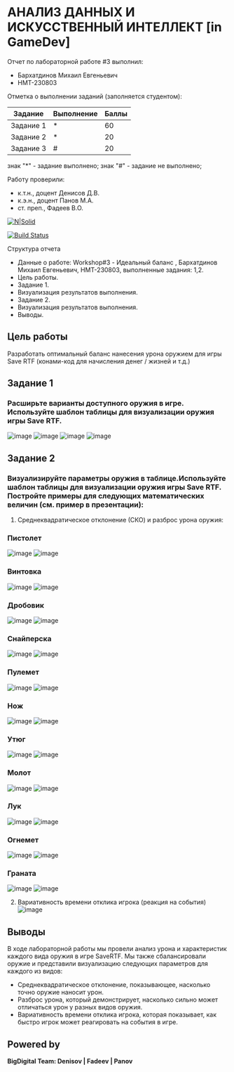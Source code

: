 # АНАЛИЗ ДАННЫХ И ИСКУССТВЕННЫЙ ИНТЕЛЛЕКТ [in GameDev]
Отчет по лабораторной работе #3 выполнил:
- Бархатдинов Михаил Евгеньевич
- НМТ-230803

Отметка о выполнении заданий (заполняется студентом):

| Задание | Выполнение | Баллы |
| ------ | ------ | ------ |
| Задание 1 | * | 60 |
| Задание 2 | * | 20 |
| Задание 3 | # | 20 |

знак "*" - задание выполнено; знак "#" - задание не выполнено;

Работу проверили:
- к.т.н., доцент Денисов Д.В.
- к.э.н., доцент Панов М.А.
- ст. преп., Фадеев В.О.

[![N|Solid](https://cldup.com/dTxpPi9lDf.thumb.png)](https://nodesource.com/products/nsolid)

[![Build Status](https://travis-ci.org/joemccann/dillinger.svg?branch=master)](https://travis-ci.org/joemccann/dillinger)

Структура отчета

- Данные о работе: Workshop#3 - Идеальный баланс , Бархатдинов Михаил Евгеньевич, НМТ-230803, выполненные задания: 1,2.
- Цель работы.
- Задание 1.
- Визуализация результатов выполнения.
- Задание 2.
- Визуализация результатов выполнения.
- Выводы.

## Цель работы
Разработать оптимальный баланс нанесения урона оружием для игры Save RTF (конами-код для начисления денег / жизней и т.д.)


## Задание 1
### Расширьте варианты доступного оружия в игре. Используйте шаблон таблицы для визуализации оружия игры Save RTF.
![image](https://github.com/Thomas10622/Readme-3/blob/main/2025-01-21_06-09-50.png)
![image](https://github.com/Thomas10622/Readme-3/blob/main/chart%20(9).png)
![image](https://github.com/Thomas10622/Readme-3/blob/main/2025-01-21_05-56-51.png)
![image](https://github.com/Thomas10622/Readme-3/blob/main/chart%20(8).png)

## Задание 2
### Визуализируйте параметры оружия в таблице.Используйте шаблон таблицы для визуализации оружия игры Save RTF. Постройте примеры для следующих математических величин (см. пример в презентации):
1. Среднеквадратическое отклонение (СКО) и разброс урона оружия:
   
### Пистолет 
![image](https://github.com/Thomas10622/Readme-3/blob/main/Пистолет%202.png)
![image](https://github.com/Thomas10622/Readme-3/blob/main/Пистолет%201.png)
### Винтовка
![image](https://github.com/Thomas10622/Readme-3/blob/main/Винтовка%202.png)
![image](https://github.com/Thomas10622/Readme-3/blob/main/Винтовка%201.png)
### Дробовик
![image](https://github.com/Thomas10622/Readme-3/blob/main/Дробовик%202.png)
![image](https://github.com/Thomas10622/Readme-3/blob/main/Дробовик%201.png)
### Снайперска
![image](https://github.com/Thomas10622/Readme-3/blob/main/Снайперка%202.png)
![image](https://github.com/Thomas10622/Readme-3/blob/main/Снайперка%201.png)
### Пулемет
![image](https://github.com/Thomas10622/Readme-3/blob/main/Пулемет%202.png)
![image](https://github.com/Thomas10622/Readme-3/blob/main/Пулемет%201.png)
### Нож
![image](https://github.com/Thomas10622/Readme-3/blob/main/Нож%202.png)
![image](https://github.com/Thomas10622/Readme-3/blob/main/Нож%201.png)
### Утюг
![image](https://github.com/Thomas10622/Readme-3/blob/main/Утюг%202.png)
![image](https://github.com/Thomas10622/Readme-3/blob/main/Утюг%201.png)
### Молот
![image](https://github.com/Thomas10622/Readme-3/blob/main/Молот%202.png)
![image](https://github.com/Thomas10622/Readme-3/blob/main/Молот%201.png)
### Лук
![image](https://github.com/Thomas10622/Readme-3/blob/main/Лук%202.png)
![image](https://github.com/Thomas10622/Readme-3/blob/main/Лук%201.png)
### Огнемет
![image](https://github.com/Thomas10622/Readme-3/blob/main/Огнемет%202.png)
![image](https://github.com/Thomas10622/Readme-3/blob/main/Огнемет%201.png)
### Граната
![image](https://github.com/Thomas10622/Readme-3/blob/main/Граната%202.png)
![image](https://github.com/Thomas10622/Readme-3/blob/main/Граната%201.png)

2. Вариативность времени отклика игрока (реакция на события)
![image](https://github.com/Thomas10622/Readme-3/blob/main/Вариативность%20времени%20отклика%20игрока.png)



## Выводы

В ходе лабораторной работы мы провели анализ урона и характеристик каждого вида оружия в игре SaveRTF. Мы также сбалансировали оружие и представили визуализацию следующих параметров для каждого из видов:
- Среднеквадратическое отклонение, показывающее, насколько точно оружие наносит урон.
- Разброс урона, который демонстрирует, насколько сильно может отличаться урон у разных видов оружия.
- Вариативность времени отклика игрока, которая показывает, как быстро игрок может реагировать на события в игре.


## Powered by

**BigDigital Team: Denisov | Fadeev | Panov**
